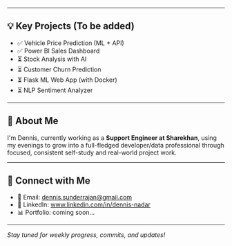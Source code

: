 
---

## 💡 Key Projects (To be added)
- ✅ Vehicle Price Prediction (ML + API)
- ✅ Power BI Sales Dashboard
- ⏳ Stock Analysis with AI
- ⏳ Customer Churn Prediction
- ⏳ Flask ML Web App (with Docker)
- ⏳ NLP Sentiment Analyzer

---

## 🧠 About Me

I'm Dennis, currently working as a **Support Engineer at Sharekhan**, using my evenings to grow into a full-fledged developer/data professional through focused, consistent self-study and real-world project work.

---

## 🔗 Connect with Me

- 📧 Email: dennis.sunderrajan@gmail.com  
- 💼 LinkedIn: www.linkedin.com/in/dennis-nadar  
- 📊 Portfolio: coming soon...  

---

_Stay tuned for weekly progress, commits, and updates!_

